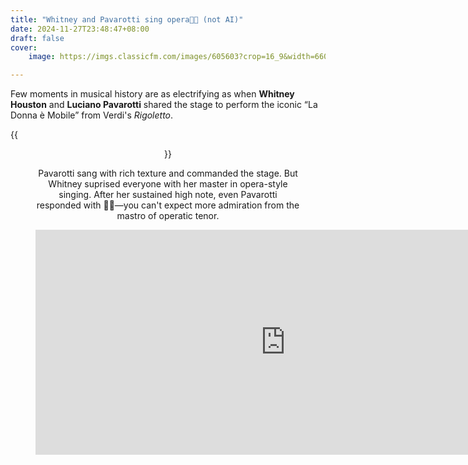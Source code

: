 ```yaml
---
title: "Whitney and Pavarotti sing opera🤌🏻 (not AI)"
date: 2024-11-27T23:48:47+08:00
draft: false
cover: 
    image: https://imgs.classicfm.com/images/605603?crop=16_9&width=660&relax=1&format=webp&signature=LVSBE3wzt4MugJH7XSvh_s71v7w=

---
```


Few moments in musical history are as electrifying as when **Whitney Houston** and **Luciano Pavarotti** shared the stage to perform the iconic “La Donna è Mobile” from Verdi's *Rigoletto*. 

{{<figure align="center" src="https://imgs.classicfm.com/images/605603?crop=16_9&width=660&relax=1&format=webp&signature=LVSBE3wzt4MugJH7XSvh_s71v7w=" caption="an unexpected duet">}}

Pavarotti sang with rich texture and commanded the stage. But Whitney suprised everyone with her master in opera-style singing. After her sustained high note, even Pavarotti responded with 🤌🏻—you can't expect more admiration from the mastro of operatic tenor.

<iframe width="800" height="360" align="center" src="https://www.youtube.com/embed/Q2mMPz_a4vY?si=bkWQ52o-RHAo5BlD" title="YouTube video player" frameborder="0" allow="accelerometer; autoplay; clipboard-write; encrypted-media; gyroscope; picture-in-picture; web-share" referrerpolicy="strict-origin-when-cross-origin" allowfullscreen></iframe>

